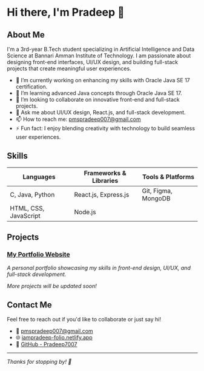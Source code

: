# Hi there, I'm Pradeep 👋

## About Me
I'm a 3rd-year B.Tech student specializing in Artificial Intelligence and Data Science at Bannari Amman Institute of Technology. I am passionate about designing front-end interfaces, UI/UX design, and building full-stack projects that create meaningful user experiences.

- 🔭 I’m currently working on enhancing my skills with Oracle Java SE 17 certification.
- 🌱 I’m learning advanced Java concepts through Oracle Java SE 17.
- 👯 I’m looking to collaborate on innovative front-end and full-stack projects.
- 💬 Ask me about UI/UX design, React.js, and full-stack development.
- 📫 How to reach me: pmspradeep007@gmail.com
- ⚡ Fun fact: I enjoy blending creativity with technology to build seamless user experiences.

## Skills

| Languages       | Frameworks & Libraries  | Tools & Platforms      |
|-----------------|------------------------|-----------------------|
| C, Java, Python | React.js, Express.js   | Git, Figma, MongoDB   |
| HTML, CSS, JavaScript | Node.js             |                       |

## Projects

### [My Portfolio Website](https://iampradeep-folio.netlify.app)
_A personal portfolio showcasing my skills in front-end design, UI/UX, and full-stack development._

*More projects will be updated soon!*

## Contact Me

Feel free to reach out if you'd like to collaborate or just say hi!

- 📧 [pmspradeep007@gmail.com](mailto:pmspradeep007@gmail.com)
- 🌐 [iampradeep-folio.netlify.app](https://iampradeep-folio.netlify.app)
- 🐙 [GitHub - Pradeep7007](https://github.com/Pradeep7007)

---

*Thanks for stopping by! 🚀*
